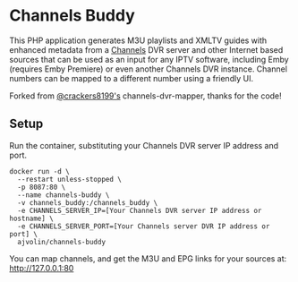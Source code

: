 # Channels Buddy

This PHP application generates M3U playlists and XMLTV guides with enhanced metadata from a [Channels](https://getchannels.com) DVR server and other Internet based sources that can be used as an input for any IPTV software, including Emby (requires Emby Premiere) or even another Channels DVR instance. Channel numbers can be mapped to a different number using a friendly UI.

Forked from [@crackers8199's](https://github.com/crackers8199) channels-dvr-mapper, thanks for the code!

## Setup
Run the container, substituting your Channels DVR server IP address and port.

    docker run -d \
      --restart unless-stopped \
      -p 8087:80 \
      --name channels-buddy \
      -v channels_buddy:/channels_buddy \
      -e CHANNELS_SERVER_IP=[Your Channels DVR server IP address or hostname] \
      -e CHANNELS_SERVER_PORT=[Your Channels server DVR IP address or port] \
      ajvolin/channels-buddy

You can map channels, and get the M3U and EPG links for your sources at:
    http://127.0.0.1:80